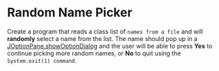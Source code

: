 # Random Name Picker
Create a program that reads a class list of `names from a file` and will **randomly** select a name from the list. The name should pop up in a [JOptionPane.showOptionDialog](https://docs.oracle.com/javase/tutorial/uiswing/components/dialog.html) and the user will be able to press **Yes** to continue picking more random names, or **No** to quit using the `System.exit(1) command`.

